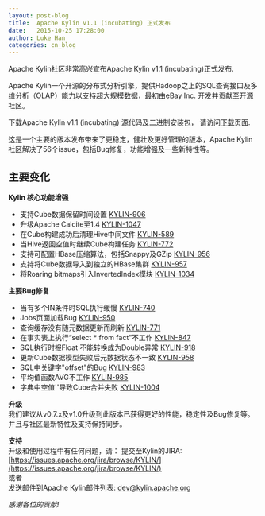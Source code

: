 ```yaml
---
layout: post-blog
title:  Apache Kylin v1.1 (incubating) 正式发布
date:   2015-10-25 17:28:00
author: Luke Han
categories: cn_blog
---
```


Apache Kylin社区非常高兴宣布Apache Kylin v1.1 (incubating)正式发布.
 
Apache Kylin一个开源的分布式分析引擎，提供Hadoop之上的SQL查询接口及多维分析（OLAP）能力以支持超大规模数据，最初由eBay Inc. 开发并贡献至开源社区。

下载Apache Kylin v1.1 (incubating) 源代码及二进制安装包， 
请访问[下载](http://kylin.apache.org/cn/download/)页面.

这是一个主要的版本发布带来了更稳定，健壮及更好管理的版本，Apache Kylin社区解决了56个issue，包括Bug修复，功能增强及一些新特性等。

## 主要变化

__Kylin 核心功能增强__

* 支持Cube数据保留时间设置 [KYLIN-906](https://issues.apache.org/jira/browse/KYLIN-906)
* 升级Apache Calcite至1.4 [KYLIN-1047](https://issues.apache.org/jira/browse/KYLIN-1047) 
* 在Cube构建成功后清理Hive中间文件 [KYLIN-589](https://issues.apache.org/jira/browse/KYLIN-589)
* 当Hive返回空值时继续Cube构建任务 [KYLIN-772](https://issues.apache.org/jira/browse/KYLIN-772)
* 支持可配置HBase压缩算法，包括Snappy及GZip [KYLIN-956](https://issues.apache.org/jira/browse/KYLIN-956) 
* 支持将Cube数据导入到独立的HBase集群 [KYLIN-957](https://issues.apache.org/jira/browse/KYLIN-957)
* 将Roaring bitmaps引入InvertedIndex模块 [KYLIN-1034](https://issues.apache.org/jira/browse/KYLIN-1034)

__主要Bug修复__

* 当有多个IN条件时SQL执行缓慢 [KYLIN-740](https://issues.apache.org/jira/browse/KYLIN-740)
* Jobs页面加载Bug [KYLIN-950](https://issues.apache.org/jira/browse/KYLIN-950)
* 查询缓存没有随元数据更新而刷新 [KYLIN-771](https://issues.apache.org/jira/browse/KYLIN-771)
* 在事实表上执行“select * from fact”不工作 [KYLIN-847](https://issues.apache.org/jira/browse/KYLIN-847)
* SQL执行时报Float 不能转换成为Double异常 [KYLIN-918](https://issues.apache.org/jira/browse/KYLIN-918)
* 更新Cube数据模型失败后元数据状态不一致 [KYLIN-958](https://issues.apache.org/jira/browse/KYLIN-958)
* SQL中关键字"offset"的Bug [KYLIN-983](https://issues.apache.org/jira/browse/KYLIN-983)
* 平均值函数AVG不工作 [KYLIN-985](https://issues.apache.org/jira/browse/KYLIN-985)
* 字典中空值''导致Cube合并失败 [KYLIN-1004](https://issues.apache.org/jira/browse/KYLIN-1004)


__升级__  
我们建议从v0.7.x及v1.0升级到此版本已获得更好的性能，稳定性及Bug修复等。
并且与社区最新特性及支持保持同步。

__支持__  
升级和使用过程中有任何问题，请： 
提交至Kylin的JIRA: [https://issues.apache.org/jira/browse/KYLIN/](https://issues.apache.org/jira/browse/KYLIN/)  
或者  
发送邮件到Apache Kylin邮件列表: [dev@kylin.apache.org](mailto:dev@kylin.apache.org)  

_感谢各位的贡献!_